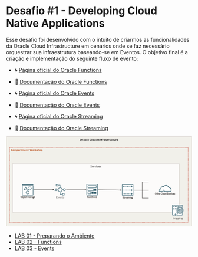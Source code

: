 ﻿# Desafio #1 - Developing Cloud Native Applications 

Esse desafio foi desenvolvido com o intuito de criarmos as funcionalidades da Oracle Cloud Infrastructure em cenários onde se faz necessário orquestrar sua infraestrutura baseando-se em Eventos. O objetivo final é a criação e implementação do seguinte fluxo de evento:

- 🌀 [Página oficial do Oracle Functions](https://www.oracle.com/br/cloud-native/functions/)
- 🧾 [Documentação do Oracle Functions](https://docs.oracle.com/en-us/iaas/Content/Functions/Concepts/functionsoverview.htm)

- 🌀 [Página oficial do Oracle Events](https://www.oracle.com/br/cloud-native/events-service/)
- 🧾 [Documentação do Oracle Events](https://docs.oracle.com/en-us/iaas/Content/Events/Concepts/eventsoverview.htm)

- 🌀 [Página oficial do Oracle Streaming](https://www.oracle.com/br/cloud-native/streaming/)
- 🧾 [Documentação do Oracle Streaming](https://docs.oracle.com/en-us/iaas/Content/Streaming/Concepts/streamingoverview.htm)


![](./Arquitetura.png)

- [LAB 01 - Preparando o Ambiente](./LAB01/README.md)
- [LAB 02 - Functions](./LAB02/README.md)
- [LAB 03 - Events](./LAB03/README.md)

